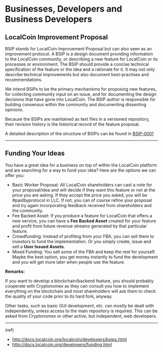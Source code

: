 # Businesses, Developers and Business Developers

## LocalCoin Improvement Proposal

BSIP stands for LocalCoin Improvement Proposal but can also seen as an improvement protocol. A BSIP is a design document providing information to the LocalCoin community, or describing a new feature for LocalCoin or its processes or environment. The BSIP should provide a concise technical specification of the feature or the idea and a rationale for it. It may not only describe technical improvements but also document best-practises and recommendations.

We intend BSIPs to be the primary mechanisms for proposing new features, for collecting community input on an issue, and for documenting the design decisions that have gone into LocalCoin. The BSIP author is responsible for building consensus within the community and documenting dissenting opinions.

Because the BSIPs are maintained as text files in a versioned repository, their revision history is the historical record of the feature proposal.

A detailed description of the structure of BSIPs can be found in [BSIP-0001](https://github.com/localcoinis/bsips/blob/master/bsip-0001.md)


***

## Funding Your Ideas

You have a great idea for a business on top of within the LocalCoin platform and are searching for a way to fund your idea? Here are the options we can offer you:

- Basic Worker Proposal: All LocalCoin shareholders can cast a vote for your proposal/idea and will decide if they want this feature or not at the price you are asking. If they accept the price you asked, you will be #paidbyprotocol in LLC. If not, you can of course refine your proposal and try again incorporating feedback received from shareholders and the community.
- Fee Backed Asset: If you produce a feature for LocalCoin that offers a new service, you can have a **Fee Backed Asset** created for your feature and profit from future revenue streams generated by that particular feature.
- Crowdfunding: Instead of profiting from your FBA, you can sell them to investors to fund the implementation. Or you simply create, issue and sell a **User Issued Assets**.
- Mixed Funding: You sell some of the FBA and keep the rest for yourself. Maybe the best option, you get money instantly to fund the development and you will get more later when people use the feature.

**Remarks:**

If you want to develop a blockchain/backend feature, you should probably cooperate with Cryptonomex as they can consult you how to implement everything on the blockchain and most shareholders will ask them to check the quality of your code prior to its hard fork, anyway.

Other tasks, such as basic GUI development, etc. can mostly be dealt with independently, unless access to the main repository is required. This can be asked from Cryptonomex or other active, but independent, web developers.

***

(ref)
- http://docs.localcoin.org/localcoin/developers/bsips.html
- http://docs.localcoin.org/developers/funding.html


